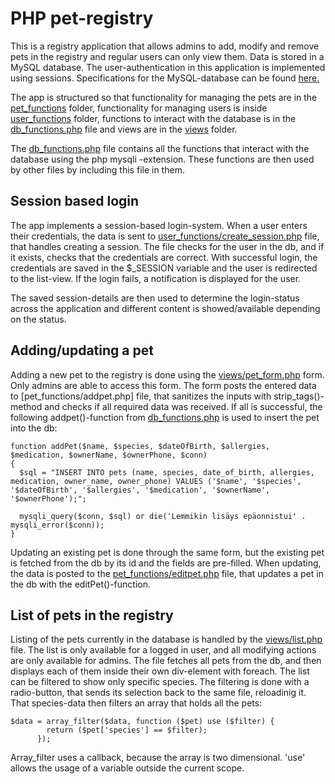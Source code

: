 # PHP pet-registry

This is a registry application that allows admins to add, modify and remove pets in the registry and regular users can only view them. Data is stored in a MySQL database. The user-authentication in this application is implemented using sessions. Specifications for the MySQL-database can be found [here.](https://github.com/TuikkaTommi/portfolio/blob/main/PHP/lemmikkirekisteri/db_specifications.txt)

The app is structured so that functionality for managing the pets are in the [pet_functions](https://github.com/TuikkaTommi/portfolio/tree/main/PHP/lemmikkirekisteri/pet_functions) folder, functionality for managing users is inside [user_functions](https://github.com/TuikkaTommi/portfolio/tree/main/PHP/lemmikkirekisteri/user_functions) folder, functions to interact with the database is in the [db_functions.php](https://github.com/TuikkaTommi/portfolio/blob/main/PHP/lemmikkirekisteri/db_functions.php) file and views are in the [views](https://github.com/TuikkaTommi/portfolio/tree/main/PHP/lemmikkirekisteri/views) folder.

The [db_functions.php](https://github.com/TuikkaTommi/portfolio/blob/main/PHP/lemmikkirekisteri/db_functions.php) file contains all the functions that interact with the database using the php mysqli -extension. These functions are then used by other files by including this file in them.

## Session based login

The app implements a session-based login-system. When a user enters their credentials, the data is sent to [user_functions/create_session.php](https://github.com/TuikkaTommi/portfolio/blob/main/PHP/lemmikkirekisteri/user_functions/create_session.php) file, that handles creating a session. The file checks for the user in the db, and if it exists, checks that the credentials are correct. With successful login, the credentials are saved in the $_SESSION variable and the user is redirected to the list-view. If the login fails, a notification is displayed for the user.

The saved session-details are then used to determine the login-status across the application and different content is showed/available depending on the status.

## Adding/updating a pet

Adding a new pet to the registry is done using the [views/pet_form.php](https://github.com/TuikkaTommi/portfolio/blob/main/PHP/lemmikkirekisteri/views/pet_form.php) form. Only admins are able to access this form. The form posts the entered data to [pet_functions/addpet.php] file, that sanitizes the inputs with strip_tags()-method and checks if all required data was received. If all is successful, the following addpet()-function from [db_functions.php](https://github.com/TuikkaTommi/portfolio/blob/main/PHP/lemmikkirekisteri/db_functions.php) is used to insert the pet into the db:


```
function addPet($name, $species, $dateOfBirth, $allergies, $medication, $ownerName, $ownerPhone, $conn)
{
  $sql = "INSERT INTO pets (name, species, date_of_birth, allergies, medication, owner_name, owner_phone) VALUES ('$name', '$species', '$dateOfBirth', '$allergies', '$medication', '$ownerName', '$ownerPhone');";

  mysqli_query($conn, $sql) or die('Lemmikin lisäys epäonnistui' . mysqli_error($conn));
}
```

Updating an existing pet is done through the same form, but the existing pet is fetched from the db by its id and the fields are pre-filled. When updating, the data is posted to the [pet_functions/editpet.php](https://github.com/TuikkaTommi/portfolio/blob/main/PHP/lemmikkirekisteri/pet_functions/editpet.php) file, that updates a pet in the db with the editPet()-function.

## List of pets in the registry

Listing of the pets currently in the database is handled by the [views/list.php](https://github.com/TuikkaTommi/portfolio/blob/main/PHP/lemmikkirekisteri/views/list.php) file. The list is only available for a logged in user, and all modifying actions are only available for admins. The file fetches all pets from the db, and then displays each of them inside their own div-element with foreach. The list can be filtered to show only specific species. The filtering is done with a radio-button, that sends its selection back to the same file, reloadinig it. That species-data then filters an array that holds all the pets:

```
$data = array_filter($data, function ($pet) use ($filter) {
        return ($pet['species'] == $filter);
      });
```

Array_filter uses a callback, because the array is two dimensional. 'use' allows the usage of a variable outside the current scope.
